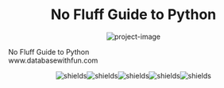 <h1 align="center" id="title">No Fluff Guide to Python</h1>
<p align="center"><img src="https://socialify.git.ci/himalayadua/No-Fluff-Guide-to-Python/image?description=1&amp;font=Bitter&amp;language=1&amp;name=1&amp;owner=1&amp;pattern=Floating%20Cogs&amp;theme=Light" alt="project-image"></p>

<p id="description">No Fluff Guide to Python  </br>
www.databasewithfun.com</p>

<p align="center"><img src="https://img.shields.io/badge/Python-Testing-blue" alt="shields"><img src="https://img.shields.io/badge/Python-Databases-blue" alt="shields"><img src="https://img.shields.io/badge/interview%20questions-8A2BE2" alt="shields"><img src="https://img.shields.io/badge/clean%20code-8A2B00" alt="shields"><img src="https://img.shields.io/badge/Python-Advanced-Yellow" alt="shields"></p>

